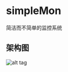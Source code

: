 # simpleMon
简洁而不简单的监控系统

## 架构图

![alt tag](https://github.com/51reboot/simpleMon/blob/master/docs/arch.jpg)
